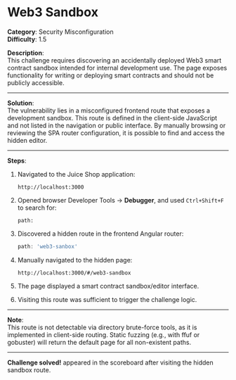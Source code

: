 # Web3 Sandbox

**Category**: Security Misconfiguration  
**Difficulty**: 1.5

**Description**:  
This challenge requires discovering an accidentally deployed Web3 smart contract sandbox intended for internal development use. The page exposes functionality for writing or deploying smart contracts and should not be publicly accessible.

---

**Solution**:  
The vulnerability lies in a misconfigured frontend route that exposes a development sandbox. This route is defined in the client-side JavaScript and not listed in the navigation or public interface. By manually browsing or reviewing the SPA router configuration, it is possible to find and access the hidden editor.

---

**Steps**:

1. Navigated to the Juice Shop application:
   
   ```
   http://localhost:3000
   ```
2. Opened browser Developer Tools → **Debugger**, and used `Ctrl+Shift+F` to search for:
   
   ```
   path:
   ```
3. Discovered a hidden route in the frontend Angular router:
   
   ```js
   path: 'web3-sanbox'
   ```
4. Manually navigated to the hidden page:
   
   ```
   http://localhost:3000/#/web3-sandbox
   ```
5. The page displayed a smart contract sandbox/editor interface.
6. Visiting this route was sufficient to trigger the challenge logic.

---

**Note**:  
This route is not detectable via directory brute-force tools, as it is implemented in client-side routing. Static fuzzing (e.g., with ffuf or gobuster) will return the default page for all non-existent paths.

---

**Challenge solved!** appeared in the scoreboard after visiting the hidden sandbox route.
